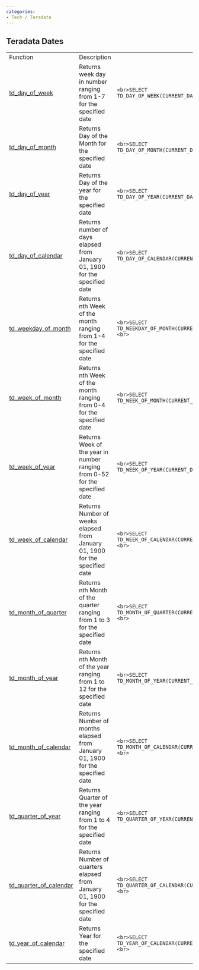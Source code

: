 ```yaml
---
categories:
- Tech / Teradata
---
```

## Teradata Dates

|     |     |     |
| --- | --- | --- |
| Function | Description |     |
| [td\_day\_of\_week](https://dbmstutorials.com/teradata/teradata-calendar-functions.html#td_day_of_week) | Returns week day in number ranging from 1-7 for the specified date | ```<br>SELECT TD_DAY_OF_WEEK(CURRENT_DATE);<br>``` |
| [td\_day\_of\_month](https://dbmstutorials.com/teradata/teradata-calendar-functions.html#td_day_of_month) | Returns Day of the Month for the specified date | ```<br>SELECT TD_DAY_OF_MONTH(CURRENT_DATE);<br>``` |
| [td\_day\_of\_year](https://dbmstutorials.com/teradata/teradata-calendar-functions.html#td_day_of_year) | Returns Day of the year for the specified date | ```<br>SELECT TD_DAY_OF_YEAR(CURRENT_DATE);<br>``` |
| [td\_day\_of\_calendar](https://dbmstutorials.com/teradata/teradata-calendar-functions.html#td_day_of_calendar) | Returns number of days elapsed from January 01, 1900 for the specified date | ```<br>SELECT TD_DAY_OF_CALENDAR(CURRENT_DATE);<br>``` |
| [td\_weekday\_of\_month](https://dbmstutorials.com/teradata/teradata-calendar-functions.html#td_weekday_of_month) | Returns nth Week of the month ranging from 1-4 for the specified date | ```<br>SELECT TD_WEEKDAY_OF_MONTH(CURRENT_DATE);<br>``` |
| [td\_week\_of\_month](https://dbmstutorials.com/teradata/teradata-calendar-functions.html#td_week_of_month) | Returns nth Week of the month ranging from 0-4 for the specified date | ```<br>SELECT TD_WEEK_OF_MONTH(CURRENT_DATE);<br>``` |
| [td\_week\_of\_year](https://dbmstutorials.com/teradata/teradata-calendar-functions.html#td_week_of_year) | Returns Week of the year in number ranging from 0-52 for the specified date | ```<br>SELECT TD_WEEK_OF_YEAR(CURRENT_DATE);<br>``` |
| [td\_week\_of\_calendar](https://dbmstutorials.com/teradata/teradata-calendar-functions.html#td_week_of_calendar) | Returns Number of weeks elapsed from January 01, 1900 for the specified date | ```<br>SELECT TD_WEEK_OF_CALENDAR(CURRENT_DATE);<br>``` |
| [td\_month\_of\_quarter](https://dbmstutorials.com/teradata/teradata-calendar-functions.html#td_month_of_quarter) | Returns nth Month of the quarter ranging from 1 to 3 for the specified date | ```<br>SELECT TD_MONTH_OF_QUARTER(CURRENT_DATE);<br>``` |
| [td\_month\_of\_year](https://dbmstutorials.com/teradata/teradata-calendar-functions.html#td_month_of_year) | Returns nth Month of the year ranging from 1 to 12 for the specified date | ```<br>SELECT TD_MONTH_OF_YEAR(CURRENT_DATE);<br>``` |
| [td\_month\_of\_calendar](https://dbmstutorials.com/teradata/teradata-calendar-functions.html#td_month_of_calendar) | Returns Number of months elapsed from January 01, 1900 for the specified date | ```<br>SELECT TD_MONTH_OF_CALENDAR(CURRENT_DATE);<br>``` |
| [td\_quarter\_of\_year](https://dbmstutorials.com/teradata/teradata-calendar-functions.html#td_quarter_of_year) | Returns Quarter of the year ranging from 1 to 4 for the specified date | ```<br>SELECT TD_QUARTER_OF_YEAR(CURRENT_DATE);<br>``` |
| [td\_quarter\_of\_calendar](https://dbmstutorials.com/teradata/teradata-calendar-functions.html#td_quarter_of_calendar) | Returns Number of quarters elapsed from January 01, 1900 for the specified date | ```<br>SELECT TD_QUARTER_OF_CALENDAR(CURRENT_DATE);<br>``` |
| [td\_year\_of\_calendar](https://dbmstutorials.com/teradata/teradata-calendar-functions.html#td_year_of_calendar) | Returns Year for the specified date | ```<br>SELECT TD_YEAR_OF_CALENDAR(CURRENT_DATE);<br>``` |